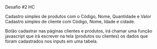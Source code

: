 Desafio #2 HC

Cadastro simples de produtos com o Código, Nome, Quantidade e Valor Cadastro simples de cliente com Código, Nome, Idade e cidade.

Botão cadastrar nas páginas clientes e produtos, irá chamar uma função javascript que irá escrever na tela (produtos ou clientes) os dados que foram cadastrados nos inputs em uma tabela.

